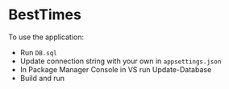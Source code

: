 # BestTimes

To use the application:

  * Run `DB.sql`
  * Update connection string with your own in `appsettings.json`
  * In Package Manager Console in VS run Update-Database 
  * Build and run